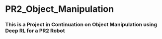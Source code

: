 # PR2_Object_Manipulation

### This is a Project in Continuation on Object Manipulation using Deep RL for a PR2 Robot
